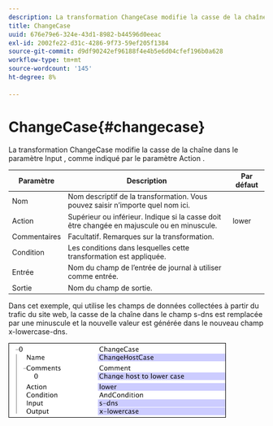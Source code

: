 ```yaml
---
description: La transformation ChangeCase modifie la casse de la chaîne dans le paramètre Input , comme indiqué par le paramètre Action .
title: ChangeCase
uuid: 676e79e6-324e-43d1-8982-b44596d0eeac
exl-id: 2002fe22-d31c-4286-9f73-59ef205f1384
source-git-commit: d9df90242ef96188f4e4b5e6d04cfef196b0a628
workflow-type: tm+mt
source-wordcount: '145'
ht-degree: 8%

---
```


# ChangeCase{#changecase}

La transformation ChangeCase modifie la casse de la chaîne dans le paramètre Input , comme indiqué par le paramètre Action .

| Paramètre | Description | Par défaut |
|---|---|---|
| Nom | Nom descriptif de la transformation. Vous pouvez saisir n’importe quel nom ici. |  |
| Action | Supérieur ou inférieur. Indique si la casse doit être changée en majuscule ou en minuscule. | lower |
| Commentaires | Facultatif. Remarques sur la transformation. |  |
| Condition | Les conditions dans lesquelles cette transformation est appliquée. |  |
| Entrée | Nom du champ de l’entrée de journal à utiliser comme entrée. |  |
| Sortie | Nom du champ de sortie. |  |

Dans cet exemple, qui utilise les champs de données collectées à partir du trafic du site web, la casse de la chaîne dans le champ s-dns est remplacée par une minuscule et la nouvelle valeur est générée dans le nouveau champ x-lowercase-dns.

![](assets/cfg_TransformationType_ChangeCase.png)
